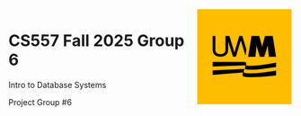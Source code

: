 <img src="./uwm.png" style="float: right">

# CS557 Fall 2025 Group 6

Intro to Database Systems

Project Group \#6

